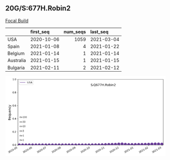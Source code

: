 

## 20G/S:677H.Robin2
[Focal Build](https://nextstrain.org/groups/neherlab/ncov/S.Q677H.Robin2?c=gt-S_677&f_country=USA)

|           | first_seq   |   num_seqs | last_seq   |
|:----------|:------------|-----------:|:-----------|
| USA       | 2020-10-06  |       1059 | 2021-03-04 |
| Spain     | 2021-01-08  |          4 | 2021-01-22 |
| Belgium   | 2021-01-14  |          1 | 2021-01-14 |
| Australia | 2021-01-15  |          1 | 2021-01-15 |
| Bulgaria  | 2021-02-11  |          2 | 2021-02-12 |

![Overall trends S.Q677H.Robin2](/overall_trends_figures/overall_trends_S.Q677H.Robin2.png)